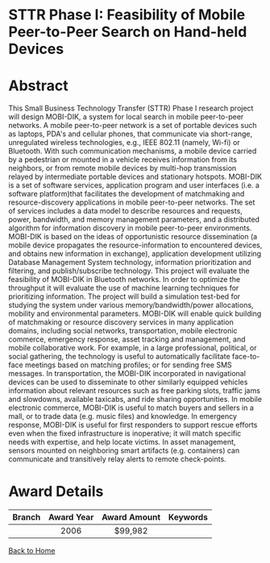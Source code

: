 
STTR Phase I: Feasibility of Mobile Peer-to-Peer Search on Hand-held Devices
============================================================================

# Abstract


This Small Business Technology Transfer (STTR) Phase I research project will design MOBI-DIK, a system for local search in mobile peer-to-peer networks. A mobile peer-to-peer network is a set of portable devices such as laptops, PDA's and cellular phones, that communicate via short-range, unregulated wireless technologies, e.g., IEEE 802.11 (namely, Wi-fi) or Bluetooth. With such communication mechanisms, a mobile device carried by a pedestrian or mounted in a vehicle receives information from its neighbors, or from remote mobile devices by multi-hop transmission relayed by intermediate portable devices and stationary hotspots. MOBI-DIK is a set of software services, application program and user interfaces (i.e. a software platform)that facilitates the development of matchmaking and resource-discovery applications in mobile peer-to-peer networks. The set of services includes a data model to describe resources and requests, power, bandwidth, and memory management parameters, and a distributed algorithm for information discovery in mobile peer-to-peer environments. MOBI-DIK is based on the ideas of opportunistic resource dissemination (a mobile device propagates the resource-information to encountered devices, and obtains new information in exchange), application development utilizing Database Management System technology, information prioritization and filtering, and publish/subscribe technology.  This project will evaluate the feasibility of MOBI-DIK in Bluetooth networks. In order to optimize the throughput it will evaluate the use of machine learning techniques for prioritizing information. The project will build a simulation test-bed for studying the system under various memory/bandwidth/power allocations, mobility and environmental parameters. MOBI-DIK will enable quick building of matchmaking or resource discovery services in many application domains, including social networks, transportation, mobile electronic commerce, emergency response, asset tracking and management, and mobile collaborative work. For example, in a large professional, political, or social gathering, the technology is useful to automatically facilitate face-to-face meetings based on matching profiles; or for sending free SMS messages. In transportation, the MOBI-DIK incorporated in navigational devices can be used to disseminate to other similarly equipped vehicles information about relevant resources such as free parking slots, traffic jams and slowdowns, available taxicabs, and ride sharing opportunities. In mobile electronic commerce, MOBI-DIK is useful to match buyers and sellers in a mall, or to trade data (e.g. music files) and knowledge. In emergency response, MOBI-DIK is useful for first responders to support rescue efforts even when the fixed infrastructure is inoperative; it will match specific needs with expertise, and help locate victims. In asset management, sensors mounted on neighboring smart artifacts (e.g. containers) can communicate and transitively relay alerts to remote check-points.  

# Award Details

|Branch|Award Year|Award Amount|Keywords|
| :---: | :---: | :---: | :---: |
||2006|$99,982||
  
  


[Back to Home](https://github.com/chrischow/dod_sbir_awards/JT/#84)